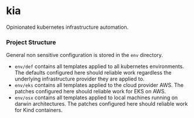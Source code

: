 # kia

Opinionated kubernetes infrastructure automation.



### Project Structure

General non sensitive configuration is stored in the `env` directory.

* `env/def` contains all templates applied to all kubernetes environments. The
  defaults configured here should reliable work regardless the underlying
  infrastructure provider they are applied to.
* `env/eks` contains all templates applied to the cloud provider AWS. The
  patches configured here should reliable work for EKS on AWS.
* `env/osx` contains all templates applied to local machines running on darwin
  architectures. The patches configured here should reliable work for Kind
  containers.
